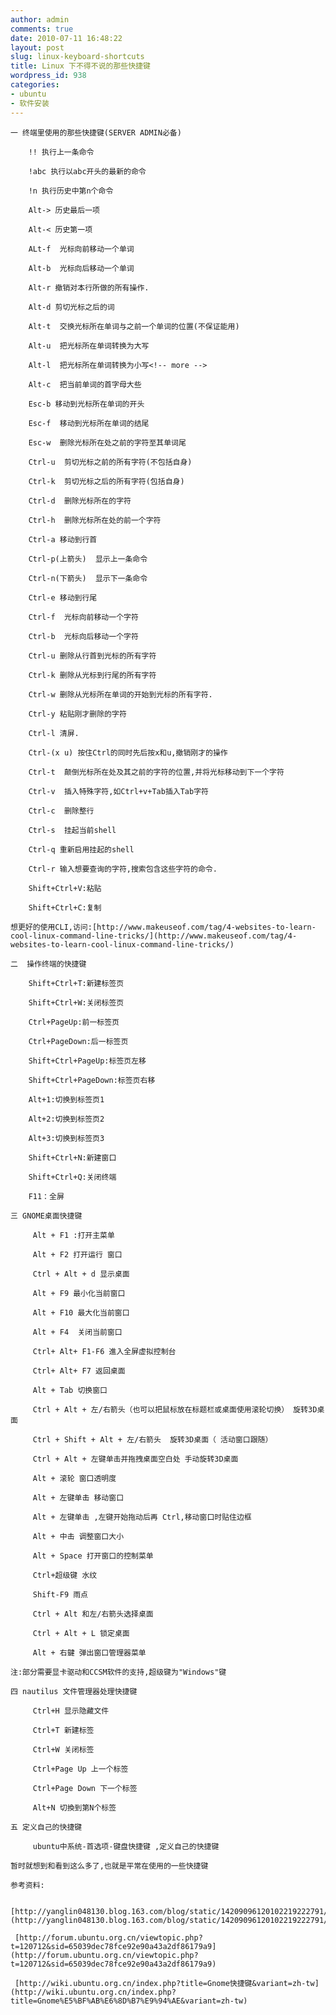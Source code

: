 ```yaml
---
author: admin
comments: true
date: 2010-07-11 16:48:22
layout: post
slug: linux-keyboard-shortcuts
title: Linux 下不得不说的那些快捷键
wordpress_id: 938
categories:
- ubuntu
- 软件安装
---
```


	一 终端里使用的那些快捷键(SERVER ADMIN必备)

> 
	
> 
> 
		!! 执行上一条命令
	
> 
> 
	
> 
> 
		!abc 执行以abc开头的最新的命令
	
> 
> 
	
> 
> 
		!n 执行历史中第n个命令
	
> 
> 
	
> 
> 
		Alt-> 历史最后一项
	
> 
> 
	
> 
> 
		Alt-< 历史第一项
	
> 
> 
	
> 
> 
		ALt-f  光标向前移动一个单词
	
> 
> 
	
> 
> 
		Alt-b  光标向后移动一个单词
	
> 
> 
	
> 
> 
		Alt-r 撤销对本行所做的所有操作.
	
> 
> 
	
> 
> 
		Alt-d 剪切光标之后的词
	
> 
> 
	
> 
> 
		Alt-t  交换光标所在单词与之前一个单词的位置(不保证能用)  
	
> 
> 
	
> 
> 
		Alt-u  把光标所在单词转换为大写
	
> 
> 
	
> 
> 
		Alt-l  把光标所在单词转换为小写<!-- more -->
	
> 
> 
	
> 
> 
		Alt-c  把当前单词的首字母大些
	
> 
> 
	
> 
> 
		Esc-b 移动到光标所在单词的开头
	
> 
> 
	
> 
> 
		Esc-f  移动到光标所在单词的结尾
	
> 
> 
	
> 
> 
		Esc-w  删除光标所在处之前的字符至其单词尾
	
> 
> 
	
> 
> 
		Ctrl-u  剪切光标之前的所有字符(不包括自身)
	
> 
> 
	
> 
> 
		Ctrl-k  剪切光标之后的所有字符(包括自身)
	
> 
> 
	
> 
> 
		Ctrl-d  删除光标所在的字符
	
> 
> 
	
> 
> 
		Ctrl-h  删除光标所在处的前一个字符
	
> 
> 
	
> 
> 
		Ctrl-a 移动到行首
	
> 
> 
	
> 
> 
		Ctrl-p(上箭头)  显示上一条命令
	
> 
> 
	
> 
> 
		Ctrl-n(下箭头)  显示下一条命令
	
> 
> 
	
> 
> 
		Ctrl-e 移动到行尾
	
> 
> 
	
> 
> 
		Ctrl-f  光标向前移动一个字符
	
> 
> 
	
> 
> 
		Ctrl-b  光标向后移动一个字符
	
> 
> 
	
> 
> 
		Ctrl-u 删除从行首到光标的所有字符
	
> 
> 
	
> 
> 
		Ctrl-k 删除从光标到行尾的所有字符
	
> 
> 
	
> 
> 
		Ctrl-w 删除从光标所在单词的开始到光标的所有字符.
	
> 
> 
	
> 
> 
		Ctrl-y 粘贴刚才删除的字符
	
> 
> 
	
> 
> 
		Ctrl-l 清屏.
	
> 
> 
	
> 
> 
		Ctrl-(x u) 按住Ctrl的同时先后按x和u,撤销刚才的操作
	
> 
> 
	
> 
> 
		Ctrl-t  颠倒光标所在处及其之前的字符的位置,并将光标移动到下一个字符
	
> 
> 
	
> 
> 
		Ctrl-v  插入特殊字符,如Ctrl+v+Tab插入Tab字符
	
> 
> 
	
> 
> 
		Ctrl-c  删除整行
	
> 
> 
	
> 
> 
		Ctrl-s  挂起当前shell
	
> 
> 
	
> 
> 
		Ctrl-q 重新启用挂起的shell
	
> 
> 
	
> 
> 
		Ctrl-r 输入想要查询的字符,搜索包含这些字符的命令.
	
> 
> 
	
> 
> 
		Shift+Ctrl+V:粘贴
	
> 
> 
	
> 
> 
		Shift+Ctrl+C:复制
	
> 
> 

	想更好的使用CLI,访问:[http://www.makeuseof.com/tag/4-websites-to-learn-cool-linux-command-line-tricks/](http://www.makeuseof.com/tag/4-websites-to-learn-cool-linux-command-line-tricks/)

	二  操作终端的快捷键

> 
	
> 
> 
		Shift+Ctrl+T:新建标签页
	
> 
> 
	
> 
> 
		Shift+Ctrl+W:关闭标签页
	
> 
> 
	
> 
> 
		Ctrl+PageUp:前一标签页
	
> 
> 
	
> 
> 
		Ctrl+PageDown:后一标签页
	
> 
> 
	
> 
> 
		Shift+Ctrl+PageUp:标签页左移
	
> 
> 
	
> 
> 
		Shift+Ctrl+PageDown:标签页右移
	
> 
> 
	
> 
> 
		Alt+1:切换到标签页1
	
> 
> 
	
> 
> 
		Alt+2:切换到标签页2
	
> 
> 
	
> 
> 
		Alt+3:切换到标签页3
	
> 
> 
	
> 
> 
		Shift+Ctrl+N:新建窗口
	
> 
> 
	
> 
> 
		Shift+Ctrl+Q:关闭终端
	
> 
> 
	
> 
> 
		F11：全屏
	
> 
> 

	三 GNOME桌面快捷键

> 
	
> 
> 
		 Alt + F1 :打开主菜单 
	
> 
> 
	
> 
> 
		 Alt + F2 打开运行 窗口
	
> 
> 
	
> 
> 
		 Ctrl + Alt + d 显示桌面 
	
> 
> 
	
> 
> 
		 Alt + F9 最小化当前窗口
	
> 
> 
	
> 
> 
		 Alt + F10 最大化当前窗口
	
> 
> 
	
> 
> 
		 Alt + F4  关闭当前窗口 
	
> 
> 
	
> 
> 
		 Ctrl+ Alt+ F1-F6 進入全屏虚拟控制台
	
> 
> 
	
> 
> 
		 Ctrl+ Alt+ F7 返回桌面
	
> 
> 
	
> 
> 
		 Alt + Tab 切换窗口
	
> 
> 
	
> 
> 
		 Ctrl + Alt + 左/右箭头（也可以把鼠标放在标题栏或桌面使用滚轮切换） 旋转3D桌面
	
> 
> 
	
> 
> 
		 Ctrl + Shift + Alt + 左/右箭头  旋转3D桌面（ 活动窗口跟随）
	
> 
> 
	
> 
> 
		 Ctrl + Alt + 左键单击并拖拽桌面空白处 手动旋转3D桌面
	
> 
> 
	
> 
> 
		 Alt + 滚轮 窗口透明度 
	
> 
> 
	
> 
> 
		 Alt + 左键单击 移动窗口 
	
> 
> 
	
> 
> 
		 Alt + 左键单击 ,左键开始拖动后再 Ctrl,移动窗口时贴住边框
	
> 
> 
	
> 
> 
		 Alt + 中击 调整窗口大小
	
> 
> 
	
> 
> 
		 Alt + Space 打开窗口的控制菜单
	
> 
> 
	
> 
> 
		 Ctrl+超级键 水纹
	
> 
> 
	
> 
> 
		 Shift-F9 雨点 
	
> 
> 
	
> 
> 
		 Ctrl + Alt 和左/右箭头选择桌面
	
> 
> 
	
> 
> 
		 Ctrl + Alt + L 锁定桌面
	
> 
> 
	
> 
> 
		 Alt + 右鍵 弹出窗口管理器菜单
	
> 
> 

	注:部分需要显卡驱动和CCSM软件的支持,超级键为"Windows"键

	四 nautilus 文件管理器处理快捷键

> 
	
> 
> 
		 Ctrl+H 显示隐藏文件
	
> 
> 
	
> 
> 
		 Ctrl+T 新建标签
	
> 
> 
	
> 
> 
		 Ctrl+W 关闭标签
	
> 
> 
	
> 
> 
		 Ctrl+Page Up 上一个标签
	
> 
> 
	
> 
> 
		 Ctrl+Page Down 下一个标签
	
> 
> 
	
> 
> 
		 Alt+N 切換到第N个标签
	
> 
> 

	五 定义自己的快捷键

> 
	
> 
> 
		 ubuntu中系统-首选项-键盘快捷键 ,定义自己的快捷键
	
> 
> 

	暂时就想到和看到这么多了,也就是平常在使用的一些快捷键

	参考资料:

	 [http://yanglin048130.blog.163.com/blog/static/14209096120102219222791/](http://yanglin048130.blog.163.com/blog/static/14209096120102219222791/)

	 [http://forum.ubuntu.org.cn/viewtopic.php?t=120712&sid=65039dec78fce92e90a43a2df86179a9](http://forum.ubuntu.org.cn/viewtopic.php?t=120712&sid=65039dec78fce92e90a43a2df86179a9)

	 [http://wiki.ubuntu.org.cn/index.php?title=Gnome快捷键&variant=zh-tw](http://wiki.ubuntu.org.cn/index.php?title=Gnome%E5%BF%AB%E6%8D%B7%E9%94%AE&variant=zh-tw)

